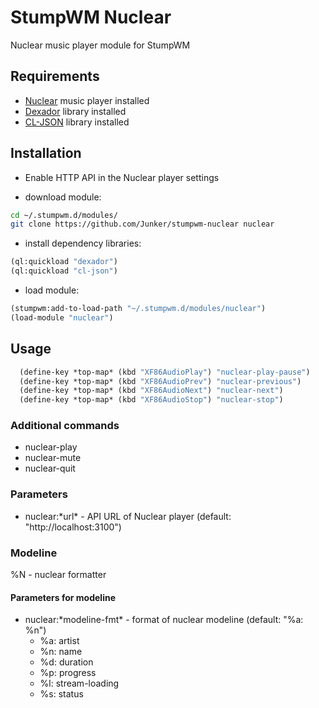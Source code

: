 # StumpWM Nuclear

Nuclear music player module for StumpWM

## Requirements

- [Nuclear](https://github.com/nukeop/nuclear) music player installed
- [Dexador](https://github.com/fukamachi/dexador) library installed
- [CL-JSON](https://github.com/hankhero/cl-json) library installed

## Installation

- Enable HTTP API in the Nuclear player settings

- download module:

```bash
cd ~/.stumpwm.d/modules/
git clone https://github.com/Junker/stumpwm-nuclear nuclear
```

- install dependency libraries:

```lisp
(ql:quickload "dexador")
(ql:quickload "cl-json")
```

- load module:

```lisp
(stumpwm:add-to-load-path "~/.stumpwm.d/modules/nuclear")
(load-module "nuclear")
```

## Usage

```lisp
  (define-key *top-map* (kbd "XF86AudioPlay") "nuclear-play-pause")
  (define-key *top-map* (kbd "XF86AudioPrev") "nuclear-previous")
  (define-key *top-map* (kbd "XF86AudioNext") "nuclear-next")
  (define-key *top-map* (kbd "XF86AudioStop") "nuclear-stop")

```

### Additional commands

- nuclear-play
- nuclear-mute
- nuclear-quit

### Parameters

- nuclear:\*url\* - API URL of Nuclear player (default: "http://localhost:3100")

### Modeline

%N - nuclear formatter

#### Parameters for modeline

- nuclear:\*modeline-fmt\* - format of nuclear modeline (default: "%a: %n")
  - %a: artist
  - %n: name
  - %d: duration
  - %p: progress
  - %l: stream-loading
  - %s: status
